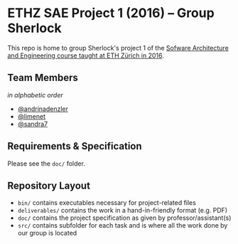 # ETHZ SAE Project 1 (2016) – Group Sherlock

This repo is home to group Sherlock's project 1 of the [Sofware Architecture and Engineering course taught at ETH Zürich in 2016](pm.inf.ethz.ch/education/courses/software-engineering-and-architecture.html).

## Team Members

*in alphabetic order*
- [@andrinadenzler](https://github.com/andrinadenzler)
- [@limenet](https://github.com/limenet)
- [@sandra7](https://github.com/sandra7)

## Requirements & Specification

Please see the `doc/` folder.

## Repository Layout

- `bin/` contains executables necessary for project-related files
- `deliverables/` contains the work in a hand-in-friendly format (e.g. PDF)
- `doc/` contains the project specification as given by professor/assistant(s)
- `src/` contains subfolder for each task and is where all the work done by our group is located